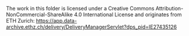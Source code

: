 The work in this folder is licensed under a Creative Commons Attribution-NonCommercial-ShareAlike 4.0 International License and originates from ETH Zurich: https://app.data-archive.ethz.ch/delivery/DeliveryManagerServlet?dps_pid=IE27435126
